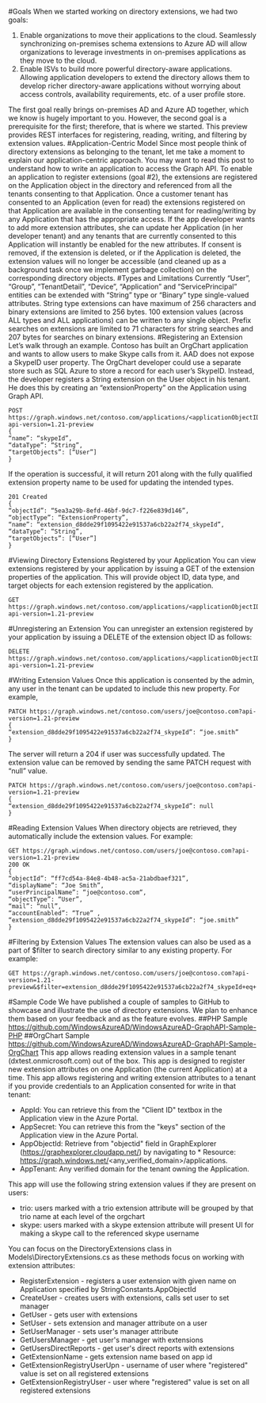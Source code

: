 #Goals
When we started working on directory extensions, we had two goals:

1. Enable organizations to move their applications to the cloud. Seamlessly synchronizing on-premises schema extensions to Azure AD will allow organizations to leverage investments in on-premises applications as they move to the cloud.
2. Enable ISVs to build more powerful directory-aware applications. Allowing application developers to extend the directory allows them to develop richer directory-aware applications without worrying about access controls, availability requirements, etc. of a user profile store.

The first goal really brings on-premises AD and Azure AD together, which we know is hugely important to you. However, the second goal is a prerequisite for the first; therefore, that is where we started. This preview provides REST interfaces for registering, reading, writing, and filtering by extension values.
#Application-Centric Model
Since most people think of directory extensions as belonging to the tenant, let me take a moment to explain our application-centric approach. You may want to read this post to understand how to write an application to access the Graph API. To enable an application to register extensions (goal #2), the extensions are registered on the Application object in the directory and referenced from all the tenants consenting to that Application. Once a customer tenant has consented to an Application (even for read) the extensions registered on that Application are available in the consenting tenant for reading/writing by any Application that has the appropriate access. If the app developer wants to add more extension attributes, she can update her Application (in her developer tenant) and any tenants that are currently consented to this Application will instantly be enabled for the new attributes. If consent is removed, if the extension is deleted, or if the Application is deleted, the extension values will no longer be accessible (and cleaned up as a background task once we implement garbage collection) on the corresponding directory objects.
#Types and Limitations
Currently “User”, “Group”, “TenantDetail”, “Device”, “Application” and “ServicePrincipal” entities can be extended with “String” type or “Binary” type single-valued attributes. String type extensions can have maximum of 256 characters and binary extensions are limited to 256 bytes. 100 extension values (across ALL types and ALL applications) can be written to any single object. Prefix searches on extensions are limited to 71 characters for string searches and 207 bytes for searches on binary extensions.
#Registering an Extension
Let’s walk through an example. Contoso has built an OrgChart application and wants to allow users to make Skype calls from it. AAD does not expose a SkypeID user property. The OrgChart developer could use a separate store such as SQL Azure to store a record for each user’s SkypeID. Instead, the developer registers a String extension on the User object in his tenant. He does this by creating an “extensionProperty” on the Application using Graph API.
```
POST https://graph.windows.net/contoso.com/applications/<applicationObjectID>/extensionProperties?api-version=1.21-preview 
{
“name”: “skypeId”,
“dataType”: “String”,
“targetObjects”: [“User”]
}
```
If the operation is successful, it will return 201 along with the fully qualified extension property name to be used for updating the intended types.
```
201 Created
{
“objectId”: “5ea3a29b-8efd-46bf-9dc7-f226e839d146”,
“objectType”: “ExtensionProperty”,
“name”: “extension_d8dde29f1095422e91537a6cb22a2f74_skypeId”,
“dataType”: “String”,         
“targetObjects”: [“User”]
}
```
#Viewing Directory Extensions Registered by your Application
You can view extensions registered by your application by issuing a GET of the extension properties of the application. This will provide object ID, data type, and target objects for each extension registered by the application.
```
GET https://graph.windows.net/contoso.com/applications/<applicationObjectID>/extensionProperties?api-version=1.21-preview 
```
#Unregistering an Extension
You can unregister an extension registered by your application by issuing a DELETE of the extension object ID as follows:
```
DELETE https://graph.windows.net/contoso.com/applications/<applicationObjectID>/extensionProperties/<extensionObjectID>?api-version=1.21-preview 
```
#Writing Extension Values
Once this application is consented by the admin, any user in the tenant can be updated to include this new property. For example,
```
PATCH https://graph.windows.net/contoso.com/users/joe@contoso.com?api-version=1.21-preview 
{
“extension_d8dde29f1095422e91537a6cb22a2f74_skypeId”: “joe.smith”
}
```
The server will return a 204 if user was successfully updated. The extension value can be removed by sending the same PATCH request with “null” value.
```
PATCH https://graph.windows.net/contoso.com/users/joe@contoso.com?api-version=1.21-preview 
{
“extension_d8dde29f1095422e91537a6cb22a2f74_skypeId”: null
}
```
#Reading Extension Values
When directory objects are retrieved, they automatically include the extension values. For example:
```
GET https://graph.windows.net/contoso.com/users/joe@contoso.com?api-version=1.21-preview 
200 OK
{
“objectId”: “ff7cd54a-84e8-4b48-ac5a-21abdbaef321”,
“displayName”: “Joe Smith”,
“userPrincipalName”: “joe@contoso.com“,
“objectType”: “User”,
“mail”: “null”,
“accountEnabled”: “True” ,
“extension_d8dde29f1095422e91537a6cb22a2f74_skypeId”: “joe.smith”
}
```
#Filtering by Extension Values
The extension values can also be used as a part of $filter to search directory similar to any existing property. For example:
```
GET https://graph.windows.net/contoso.com/users/joe@contoso.com?api-version=1.21-preview&$filter=extension_d8dde29f1095422e91537a6cb22a2f74_skypeId+eq+'joe.smith'
```
#Sample Code
We have published a couple of samples to GitHub to showcase and illustrate the use of directory extensions. We plan to enhance them based on your feedback and as the feature evolves.
##PHP Sample
https://github.com/WindowsAzureAD/WindowsAzureAD-GraphAPI-Sample-PHP
##OrgChart Sample
https://github.com/WindowsAzureAD/WindowsAzureAD-GraphAPI-Sample-OrgChart
This app allows reading extension values in a sample tenant (dxtest.onmicrosoft.com) out of the box.
This app is designed to register new extension attributes on one Application (the current Application) at a time. 
This app allows registering and writing extension attributes to a tenant if you provide credentials to an Application consented for write in that tenant:
* AppId: You can retrieve this from the "Client ID" textbox in the Application view in the Azure Portal.
* AppSecret: You can retrieve this from the "keys" section of the Application view in the Azure Portal.
* AppObjectId: Retrieve from "objectid" field in GraphExplorer (https://graphexplorer.cloudapp.net/) by navigating to * Resource: https://graph.windows.net/<any_verified_domain>/applications.
* AppTenant: Any verified domain for the tenant owning the Application.

This app will use the following string extension values if they are present on users:
* trio: users marked with a trio extension attribute will be grouped by that trio name at each level of the orgchart
* skype: users marked with a skype extension attribute will present UI for making a skype call to the referenced skype username

You can focus on the DirectoryExtensions class in Models\DirectoryExtensions.cs as these methods focus on working with extension attributes:
* RegisterExtension - registers a user extension with given name on Application specified by StringConstants.AppObjectId
* CreateUser - creates users with extensions, calls set user to set manager
* GetUser - gets user with extensions
* SetUser - sets extension and manager attribute on a user
* SetUserManager - sets user's manager attribute
* GetUsersManager - get user's manager with extensions
* GetUsersDirectReports - get user's direct reports with extensions
* GetExtensionName - gets extension name based on app id
* GetExtensionRegistryUserUpn - username of user where "registered" value is set on all registered extensions
* GetExtensionRegistryUser - user where "registered" value is set on all registered extensions
